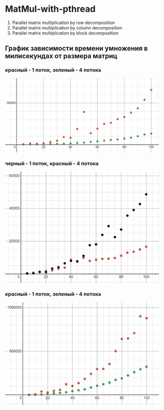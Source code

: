 # MatMul-with-pthread

1. Parallel matrix multiplication by row decomposition
2. Parallel matrix multiplication by column decomposition
3. Parallel matrix multiplication by block decomposition


## График зависимости времени умножения в милисекундах от размера матриц
### красный - 1 поток, зеленый - 4 потока
![Alt text](https://github.com/ndemashov/MatMul-with-pthread/blob/master/rows.jpg?raw=true "Title")
### черный - 1 поток, красный - 4 потока
![Alt text](https://github.com/ndemashov/MatMul-with-pthread/blob/master/columns.jpg?raw=true "Title")
### красный - 1 поток, зеленый - 4 потока
![Alt text](https://github.com/ndemashov/MatMul-with-pthread/blob/master/block.jpg?raw=true "Title")